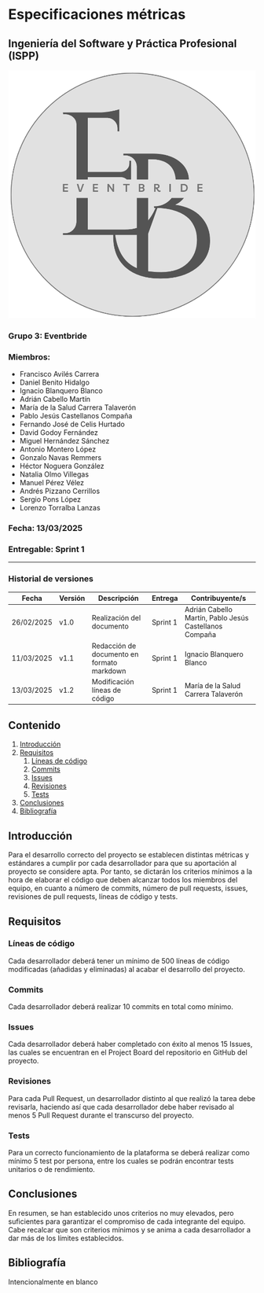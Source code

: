# Especificaciones métricas
## Ingeniería del Software y Práctica Profesional (ISPP)

<center><img src="..\img\Eventbride.png"></img></center>

### Grupo 3: Eventbride

### Miembros:
- Francisco Avilés Carrera
- Daniel Benito Hidalgo
- Ignacio Blanquero Blanco
- Adrián Cabello Martín
- María de la Salud Carrera Talaverón
- Pablo Jesús Castellanos Compaña
- Fernando José de Celis Hurtado
- David Godoy Fernández
- Miguel Hernández Sánchez
- Antonio Montero López
- Gonzalo Navas Remmers
- Héctor Noguera González
- Natalia Olmo Villegas
- Manuel Pérez Vélez
- Andrés Pizzano Cerrillos
- Sergio Pons López
- Lorenzo Torralba Lanzas

### Fecha: 13/03/2025

### Entregable: Sprint 1

---

### Historial de versiones

| Fecha      | Versión | Descripción                      | Entrega  | Contribuyente/s                                         |
|------------|---------|----------------------------------|----------|---------------------------------------------------------|
| 26/02/2025 | v1.0     | Realización del documento       | Sprint 1 | Adrián Cabello Martín, Pablo Jesús Castellanos Compaña |
| 11/03/2025 | v1.1     | Redacción de documento en formato markdown       | Sprint 1 | Ignacio Blanquero Blanco |
| 13/03/2025 | v1.2     | Modificación líneas de código       | Sprint 1 | María de la Salud Carrera Talaverón |

## Contenido

1. [Introducción](#intro)
2. [Requisitos](#requisitos)
   1. [Líneas de código](#lineas-de-codigo)
   2. [Commits](#commits)
   3. [Issues](#issues)
   4. [Revisiones](#revisiones)
   5. [Tests](#tests)
3. [Conclusiones](#concl)
4. [Bibliografía](#bib)

<div id='intro'></div>

## Introducción

Para el desarrollo correcto del proyecto se establecen distintas métricas y estándares a cumplir por cada desarrollador para que su aportación al proyecto se considere apta. Por tanto, se dictarán los criterios mínimos a la hora de elaborar el código que deben alcanzar todos los miembros del equipo, en cuanto a número de commits, número de pull requests, issues, revisiones de pull requests, líneas de código y tests.

<div id='requisitos'></div>

## Requisitos

<div id='lineas-de-codigo'></div>

### Líneas de código
Cada desarrollador deberá tener un mínimo de 500 líneas de código modificadas (añadidas y eliminadas) al acabar el desarrollo del proyecto.

<div id='commits'></div>

### Commits
Cada desarrollador deberá realizar 10 commits en total como mínimo.

<div id='issues'></div>

### Issues
Cada desarrollador deberá haber completado con éxito al menos 15 Issues, las cuales se encuentran en el Project Board del repositorio en GitHub del proyecto.

<div id='revisiones'></div>

### Revisiones
Para cada Pull Request, un desarrollador distinto al que realizó la tarea debe revisarla, haciendo así que cada desarrollador debe haber revisado al menos 5 Pull Request durante el transcurso del proyecto.

<div id='tests'></div>

### Tests
Para un correcto funcionamiento de la plataforma se deberá realizar como mínimo 5 test por persona, entre los cuales se podrán encontrar tests unitarios o de rendimiento.

<div id='concl'></div>

## Conclusiones

En resumen, se han establecido unos criterios no muy elevados, pero suficientes para garantizar el compromiso de cada integrante del equipo. Cabe recalcar que son criterios mínimos y se anima a cada desarrollador a dar más de los límites establecidos.

<div id='bib'></div>

## Bibliografía

Intencionalmente en blanco
